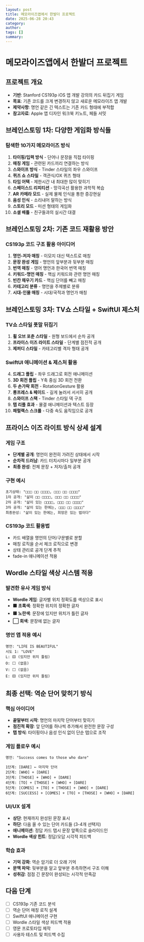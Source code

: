 ```yaml
---
layout: post
title: 메모라이즈앱에서 한발더 프로젝트
date: 2025-06-28 20:43
category: 
author: 
tags: []
summary: 
---
```


# 메모라이즈앱에서 한발더 프로젝트

## 프로젝트 개요
- **기반**: Stanford CS193p iOS 앱 개발 강의의 카드 뒤집기 게임
- **목표**: 기존 코드를 크게 변경하지 않고 새로운 메모라이즈 앱 개발
- **제약사항**: 명언 같은 긴 텍스트는 기존 카드 형태에 부적합
- **참고자료**: Apple 앱 디자인 워크북 키노트, 페들 서밋

## 브레인스토밍 1차: 다양한 게임화 방식들

### 탐색한 10가지 메모라이즈 방식
1. **타이핑/입력 방식** - 단어나 문장을 직접 타이핑
2. **매칭 게임** - 관련된 카드끼리 연결하는 방식
3. **스와이프 방식** - Tinder 스타일의 좌우 스와이프
4. **퀴즈 쇼 스타일** - 객관식/OX 퀴즈 형태
5. **타임 어택** - 제한시간 내 최대한 많이 맞히기
6. **스페이스드 리피티션** - 망각곡선 활용한 과학적 복습
7. **AR 카메라 모드** - 실제 물체 인식을 통한 증강현실
8. **음성 인식** - 소리내어 말하는 방식
9. **스토리 모드** - 미션 형태의 게임화
10. **소셜 배틀** - 친구들과의 실시간 대결

## 브레인스토밍 2차: 기존 코드 재활용 방안

### CS193p 코드 구조 활용 아이디어
1. **명언-저자 매칭** - 이모지 대신 텍스트로 매칭
2. **문장 완성 게임** - 명언의 앞부분과 뒷부분 매칭
3. **번역 매칭** - 영어 명언과 한국어 번역 매칭
4. **키워드-명언 매칭** - 핵심 키워드와 관련 명언 매칭
5. **빈칸 채우기 카드** - 핵심 단어를 빼고 매칭
6. **카테고리 분류** - 명언을 주제별로 분류
7. **시대-인물 매칭** - 시대/국적과 명언가 매칭

## 브레인스토밍 3차: TV쇼 스타일 + SwiftUI 제스처

### TV쇼 스타일 푯말 뒤집기
1. **휠 오브 포춘 스타일** - 원형 보드에서 순차 공개
2. **프라이스 이즈 라이트 스타일** - 단계별 점진적 공개
3. **제퍼디 스타일** - 카테고리별 격자 형태 공개

### SwiftUI 애니메이션 & 제스처 활용
4. **드래그 플립** - 좌우 드래그로 회전 애니메이션
5. **3D 회전 플립** - Y축 중심 3D 회전 전환
6. **두 손가락 회전** - RotationGesture 활용
7. **롱프레스 & 페이드** - 길게 눌러서 서서히 공개
8. **스와이프 스택** - Tinder 스타일 덱 구조
9. **탭 리플 효과** - 물결 애니메이션과 텍스트 등장
10. **패럴랙스 스크롤** - 다중 속도 움직임으로 공개

## 프라이스 이즈 라이트 방식 상세 설계

### 게임 구조
- **단계별 공개**: 명언이 완전히 가려진 상태에서 시작
- **순차적 드러남**: 카드 터치시마다 일부분 공개
- **최종 완성**: 전체 문장 + 저자/출처 공개

### 구현 예시
```
초기상태: "□□□ □□ □□□□, □□□ □□ □□□□"
1차 공개: "삶이 □□ □□□□, □□□ □□ □□□□"
2차 공개: "삶이 있는 □□□□, □□□ □□ □□□□"
3차 공개: "삶이 있는 한에는, □□□ □□ □□□□"
최종완성: "삶이 있는 한에는, 희망은 있는 법이다"
```

### CS193p 코드 활용법
- 카드 배열을 명언의 단어/구문별로 분할
- 매칭 로직을 순서 체크 로직으로 변경
- 상태 관리로 공개 단계 추적
- fade-in 애니메이션 적용

## Wordle 스타일 색상 시스템 적용

### 발견한 유사 게임 방식
- **Wordle 게임**: 글자별 위치 정확도를 색상으로 표시
- **🟩 초록색**: 정확한 위치의 정확한 글자
- **🟨 노란색**: 문장에 있지만 위치가 틀린 글자
- **⬜ 회색**: 문장에 없는 글자

### 명언 앱 적용 예시
```
명언: "LIFE IS BEAUTIFUL"
시도 1: "LOVE"
L: 🟨 (있지만 위치 틀림)
O: ⬜ (없음)
V: ⬜ (없음)
E: 🟨 (있지만 위치 틀림)
```

## 최종 선택: 역순 단어 맞히기 방식

### 핵심 아이디어
- **끝말부터 시작**: 명언의 마지막 단어부터 맞히기
- **점진적 확장**: 앞 단어를 하나씩 추가해서 완전한 문장 구성
- **탭 방식**: 타이핑이나 음성 인식 없이 단순 탭으로 조작

### 게임 플로우 예시
```
명언: "Success comes to those who dare"

1단계: [DARE] ← 마지막 단어
2단계: [WHO] + [DARE]
3단계: [THOSE] + [WHO] + [DARE]
4단계: [TO] + [THOSE] + [WHO] + [DARE]
5단계: [COMES] + [TO] + [THOSE] + [WHO] + [DARE]
6단계: [SUCCESS] + [COMES] + [TO] + [THOSE] + [WHO] + [DARE]
```

### UI/UX 설계
- **상단**: 현재까지 완성된 문장 표시
- **하단**: 다음 올 수 있는 단어 카드들 (3-4개 선택지)
- **애니메이션**: 정답 카드 탭시 문장 앞쪽으로 슬라이드인
- **Wordle 색상 힌트**: 정답/오답 시각적 피드백

### 학습 효과
- **기억 강화**: 역순 암기로 더 오래 기억
- **문맥 파악**: 뒷부분을 알고 앞부분 추측하면서 구조 이해
- **성취감**: 점점 긴 문장이 완성되는 시각적 만족감

## 다음 단계
- [ ] CS193p 기존 코드 분석
- [ ] 역순 단어 매칭 로직 설계
- [ ] SwiftUI 애니메이션 구현
- [ ] Wordle 스타일 색상 피드백 적용
- [ ] 영문 프로토타입 제작
- [ ] 사용자 테스트 및 피드백 수집